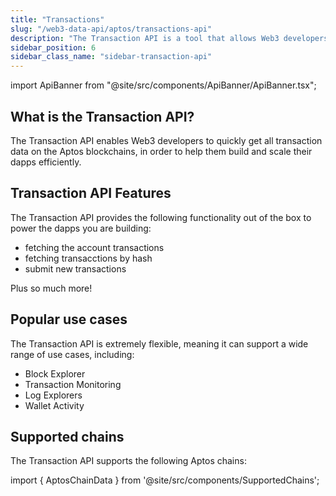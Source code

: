 ```yaml
---
title: "Transactions"
slug: "/web3-data-api/aptos/transactions-api"
description: "The Transaction API is a tool that allows Web3 developers to easily access transaction data from Aptos blockchains."
sidebar_position: 6
sidebar_class_name: "sidebar-transaction-api"
---
```


import ApiBanner from "@site/src/components/ApiBanner/ApiBanner.tsx";

<ApiBanner />

## What is the Transaction API?

The Transaction API enables Web3 developers to quickly get all transaction data on the Aptos blockchains, in order to help them build and scale their dapps efficiently.

## Transaction API Features

The Transaction API provides the following functionality out of the box to power the dapps you are building:

- fetching the account transactions
- fetching transacctions by hash
- submit new transactions

Plus so much more!

## Popular use cases

The Transaction API is extremely flexible, meaning it can support a wide range of use cases, including:

- Block Explorer
- Transaction Monitoring
- Log Explorers
- Wallet Activity

## Supported chains

The Transaction API supports the following Aptos chains:

import { AptosChainData } from '@site/src/components/SupportedChains';

<AptosChainData/>
